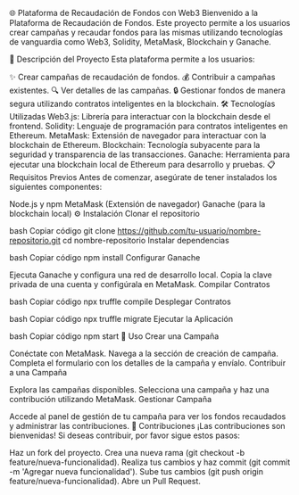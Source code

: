 

🌐 Plataforma de Recaudación de Fondos con Web3
Bienvenido a la Plataforma de Recaudación de Fondos. Este proyecto permite a los usuarios crear campañas y recaudar fondos para las mismas utilizando tecnologías de vanguardia como Web3, Solidity, MetaMask, Blockchain y Ganache.

📜 Descripción del Proyecto
Esta plataforma permite a los usuarios:

✨ Crear campañas de recaudación de fondos.
💰 Contribuir a campañas existentes.
🔍 Ver detalles de las campañas.
🔒 Gestionar fondos de manera segura utilizando contratos inteligentes en la blockchain.
🛠️ Tecnologías Utilizadas
Web3.js: Librería para interactuar con la blockchain desde el frontend.
Solidity: Lenguaje de programación para contratos inteligentes en Ethereum.
MetaMask: Extensión de navegador para interactuar con la blockchain de Ethereum.
Blockchain: Tecnología subyacente para la seguridad y transparencia de las transacciones.
Ganache: Herramienta para ejecutar una blockchain local de Ethereum para desarrollo y pruebas.
📋 Requisitos Previos
Antes de comenzar, asegúrate de tener instalados los siguientes componentes:

Node.js y npm
MetaMask (Extensión de navegador)
Ganache (para la blockchain local)
⚙️ Instalación
Clonar el repositorio

bash
Copiar código
git clone https://github.com/tu-usuario/nombre-repositorio.git
cd nombre-repositorio
Instalar dependencias

bash
Copiar código
npm install
Configurar Ganache

Ejecuta Ganache y configura una red de desarrollo local.
Copia la clave privada de una cuenta y configúrala en MetaMask.
Compilar Contratos

bash
Copiar código
npx truffle compile
Desplegar Contratos

bash
Copiar código
npx truffle migrate
Ejecutar la Aplicación

bash
Copiar código
npm start
🚀 Uso
Crear una Campaña

Conéctate con MetaMask.
Navega a la sección de creación de campaña.
Completa el formulario con los detalles de la campaña y envíalo.
Contribuir a una Campaña

Explora las campañas disponibles.
Selecciona una campaña y haz una contribución utilizando MetaMask.
Gestionar Campaña

Accede al panel de gestión de tu campaña para ver los fondos recaudados y administrar las contribuciones.
🤝 Contribuciones
¡Las contribuciones son bienvenidas! Si deseas contribuir, por favor sigue estos pasos:

Haz un fork del proyecto.
Crea una nueva rama (git checkout -b feature/nueva-funcionalidad).
Realiza tus cambios y haz commit (git commit -m 'Agregar nueva funcionalidad').
Sube tus cambios (git push origin feature/nueva-funcionalidad).
Abre un Pull Request.